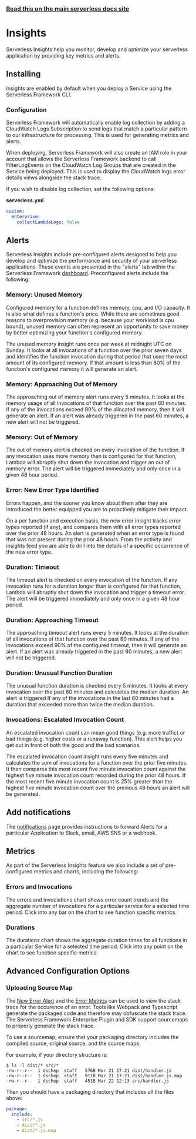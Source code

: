 <!--
title: Serverless Dashboard - Insights
menuText: Insights
layout: Doc
-->

<!-- DOCS-SITE-LINK:START automatically generated  -->

### [Read this on the main serverless docs site](https://www.serverless.com/framework/docs/dashboard/insights/)

<!-- DOCS-SITE-LINK:END -->

# Insights

Serverless Insights help you monitor, develop and optimize your serverless application by providing key metrics and alerts.

## Installing

Insights are enabled by default when you deploy a Service using the Serverless Framework CLI.

### Configuration

Serverless Framework will automatically enable log collection by adding a CloudWatch Logs Subscription to send logs that match a particular pattern to our infrastructure for processing. This is used for generating metrics and alerts.

When deploying, Serverless Framework will also create an IAM role in your account that allows the Serverless Framework backend to call FilterLogEvents on the CloudWatch Log Groups that are created in the Service being deployed. This is used to display the CloudWatch logs error details views alongside the stack trace.

If you wish to disable log collection, set the following options:

**serverless.yml**

```yaml
custom:
  enterprise:
    collectLambdaLogs: false
```

## Alerts

Serverless Insights include pre-configured alerts designed to help you develop and optimize the performance and security of your serverless applications. These events are presented in the "alerts" tab within the Serverless Framework [dashboard](https://dashboard.serverless.com/). Preconfigured alerts include the following:

### Memory: Unused Memory

Configured memory for a function defines memory, cpu, and I/O capacity. It is also what defines a function's price. While there are sometimes good reasons to overprovision memory (e.g. because your workload is cpu bound), unused memory can often represent an opportunity to save money by better optimizing your function's configured memory.

The unused memory insight runs once per week at midnight UTC on Sunday. It looks at all invocations of a function over the prior seven days and identifies the function invocation during that period that used the most amount of its configured memory. If that amount is less than 80% of the function's configured memory it will generate an alert.

### Memory: Approaching Out of Memory

The approaching out of memory alert runs every 5 minutes. It looks at the memory usage of all invocations of that function over the past 60 minutes. If any of the invocations exceed 90% of the allocated memory, then it will generate an alert. If an alert was already triggered in the past 60 minutes, a new alert will not be triggered.

### Memory: Out of Memory

The out of memory alert is checked on every invocation of the function. If any invocation uses more memory than is configured for that function, Lambda will abruptly shut down the invocation and trigger an out of memory error. The alert will be triggered immediately and only once in a given 48 hour period.

### Error: New Error Type Identified

Errors happen, and the sooner you know about them after they are introduced the better equipped you are to proactively mitigate their impact.

On a per function and execution basis, the new error insight tracks error types reported (if any), and compares them with all error types reported over the prior 48 hours. An alert is generated when an error type is found that was not present during the prior 48 hours. From the activity and insights feed you are able to drill into the details of a specific occurrence of the new error type.

### Duration: Timeout

The timeout alert is checked on every invocation of the function. If any invocation runs for a duration longer than is configured for that function, Lambda will abruptly shut down the invocation and trigger a timeout error. The alert will be triggered immediately and only once in a given 48 hour period.

### Duration: Approaching Timeout

The approaching timeout alert runs every 5 minutes. It looks at the duration of all invocations of that function over the past 60 minutes. If any of the invocations exceed 90% of the configured timeout, then it will generate an alert. If an alert was already triggered in the past 60 minutes, a new alert will not be triggered.

### Duration: Unusual Function Duration

The unusual function duration is checked every 5 minutes. It looks at every invocation over the past 60 minutes and calculates the median duration. An alert is triggered If any of the invocations in the last 60 minutes had a duration that exceeded more than twice the median duration.

### Invocations: Escalated Invocation Count

An escalated invocation count can mean good things (e.g. more traffic) or bad things (e.g. higher costs or a runaway function). This alert helps you get out in front of both the good and the bad scenarios.

The escalated invocation count insight runs every five minutes and calculates the sum of invocations for a function over the prior five minutes. It then compares this most recent five minute invocation count against the highest five minute invocation count recorded during the prior 48 hours. If the most recent five minute invocation count is 25% greater than the highest five minute invocation count over the previous 48 hours an alert will be generated.

## Add notifications

The [notifications](./notifications.md) page provides instructions to forward Alerts for a particular Application to Slack, email, AWS SNS or a webhook.

## Metrics

As part of the Serverless Insights feature we also include a set of pre-configured metrics and charts, including the following:

### Errors and Invocations

The errors and invociations chart shows error count trends and the aggregate number of invocations for a particular service for a selected time period. Click into any bar on the chart to see function specific metrics.

### Durations

The durations chart shows the aggregate duration times for all functions in a particular Service for a selected time period. Click into any point on the chart to see function specific metrics.

## Advanced Configuration Options

### Uploading Source Map

The [New Error Alert](#new-error) and the [Error Metrics](#errors) can be used to view the stack trace for the occurence of an error. Tools like Webpack and Typescript generate the packaged code and therefore may obfuscate the stack trace. The Serverless Framework Enterprise Plugin and SDK support sourcemaps to properly generate the stack trace.

To use a sourcemap, ensure that your packaging directory includes the compiled source, original source, and the source maps.

For example, if your directory structure is:

```
$ ls -l dist/* src/*
-rw-r--r--  1 dschep  staff   576B Mar 21 17:21 dist/handler.js
-rw-r--r--  1 dschep  staff   911B Mar 21 17:21 dist/handler.js.map
-rw-r--r--  1 dschep  staff   451B Mar 22 12:13 src/handler.js
```

Then you should have a packaging directory that includes all the files above:

```yaml
package:
  include:
    - src/*.js
    - dist/*.js
    - dist/*.js.map
```
